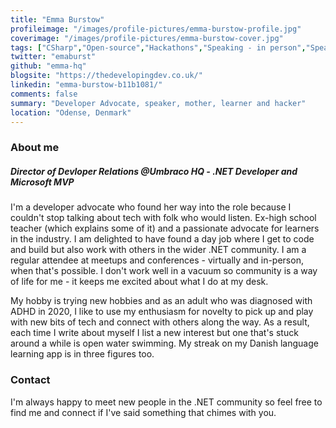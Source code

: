 ```yaml
---
title: "Emma Burstow"
profileimage: "/images/profile-pictures/emma-burstow-profile.jpg"
coverimage: "/images/profile-pictures/emma-burstow-cover.jpg"
tags: ["CSharp","Open-source","Hackathons","Speaking - in person","Speaking - virtual","Panels","Mentorship","MVP","Web","Umbraco","DevRel"]
twitter: "emaburst"
github: "emma-hq"
blogsite: "https://thedevelopingdev.co.uk/"
linkedin: "emma-burstow-b11b1081/"
comments: false
summary: "Developer Advocate, speaker, mother, learner and hacker"
location: "Odense, Denmark"
---
```



### About me

##### Director of Devloper Relations @Umbraco HQ - .NET Developer and Microsoft MVP
I'm a developer advocate who found her way into the role because I couldn't stop talking about tech with folk who would listen. Ex-high school teacher (which explains some of it) and a passionate advocate for learners in the industry. I am delighted to have found a day job where I get to code and build but also work with others in the wider .NET community. I am a regular attendee at meetups and conferences - virtually and in-person, when that's possible. I don't work well in a vacuum so community is a way of life for me - it keeps me excited about what I do at my desk. 

My hobby is trying new hobbies and as an adult who was diagnosed with ADHD in 2020, I like to use my enthusiasm for novelty to pick up and play with new bits of tech and connect with others along the way. As a result, each time I write about myself I list a new interest but one that's stuck around a while is open water swimming. My streak on my Danish language learning app is in three figures too. 

### Contact

I'm always happy to meet new people in the .NET community so feel free to find me and connect if I've said something that chimes with you. 